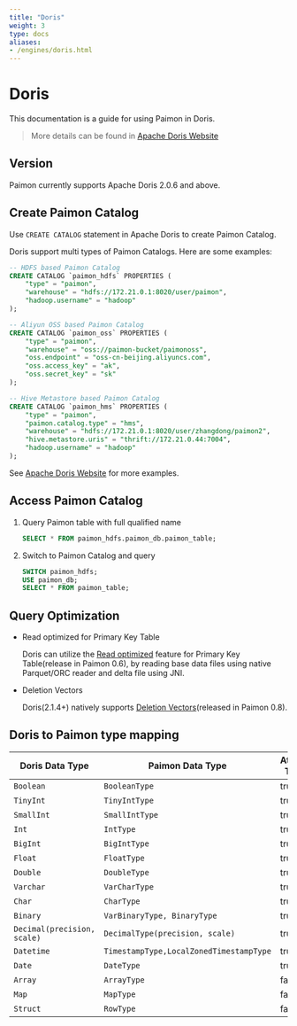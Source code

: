 ```yaml
---
title: "Doris"
weight: 3
type: docs
aliases:
- /engines/doris.html
---
```

<!--
Licensed to the Apache Software Foundation (ASF) under one
or more contributor license agreements.  See the NOTICE file
distributed with this work for additional information
regarding copyright ownership.  The ASF licenses this file
to you under the Apache License, Version 2.0 (the
"License"); you may not use this file except in compliance
with the License.  You may obtain a copy of the License at

  http://www.apache.org/licenses/LICENSE-2.0

Unless required by applicable law or agreed to in writing,
software distributed under the License is distributed on an
"AS IS" BASIS, WITHOUT WARRANTIES OR CONDITIONS OF ANY
KIND, either express or implied.  See the License for the
specific language governing permissions and limitations
under the License.
-->

# Doris

This documentation is a guide for using Paimon in Doris.

> More details can be found in [Apache Doris Website](https://doris.apache.org/docs/lakehouse/datalake-analytics/paimon/)

## Version

Paimon currently supports Apache Doris 2.0.6 and above.

## Create Paimon Catalog

Use `CREATE CATALOG` statement in Apache Doris to create Paimon Catalog.

Doris support multi types of Paimon Catalogs. Here are some examples:

```sql
-- HDFS based Paimon Catalog
CREATE CATALOG `paimon_hdfs` PROPERTIES (
    "type" = "paimon",
    "warehouse" = "hdfs://172.21.0.1:8020/user/paimon",
    "hadoop.username" = "hadoop"
);

-- Aliyun OSS based Paimon Catalog
CREATE CATALOG `paimon_oss` PROPERTIES (
    "type" = "paimon",
    "warehouse" = "oss://paimon-bucket/paimonoss",
    "oss.endpoint" = "oss-cn-beijing.aliyuncs.com",
    "oss.access_key" = "ak",
    "oss.secret_key" = "sk"
);

-- Hive Metastore based Paimon Catalog
CREATE CATALOG `paimon_hms` PROPERTIES (
    "type" = "paimon",
    "paimon.catalog.type" = "hms",
    "warehouse" = "hdfs://172.21.0.1:8020/user/zhangdong/paimon2",
    "hive.metastore.uris" = "thrift://172.21.0.44:7004",
    "hadoop.username" = "hadoop"
);
```

See [Apache Doris Website](https://doris.apache.org/docs/lakehouse/datalake-analytics/paimon/) for more examples.

## Access Paimon Catalog

1. Query Paimon table with full qualified name

    ```sql
    SELECT * FROM paimon_hdfs.paimon_db.paimon_table;
    ```

2. Switch to Paimon Catalog and query

    ```sql
    SWITCH paimon_hdfs;
    USE paimon_db;
    SELECT * FROM paimon_table;
    ```

## Query Optimization

- Read optimized for Primary Key Table

    Doris can utilize the [Read optimized](https://paimon.apache.org/docs/0.8/primary-key-table/read-optimized/) feature for Primary Key Table(release in Paimon 0.6), by reading base data files using native Parquet/ORC reader and delta file using JNI.

- Deletion Vectors

    Doris(2.1.4+) natively supports [Deletion Vectors](https://paimon.apache.org/docs/0.8/primary-key-table/deletion-vectors/)(released in Paimon 0.8).

## Doris to Paimon type mapping

<table class="table table-bordered">
    <thead>
    <tr>
      <th class="text-left" style="width: 10%">Doris Data Type</th>
      <th class="text-left" style="width: 10%">Paimon Data Type</th>
      <th class="text-left" style="width: 5%">Atomic Type</th>
    </tr>
    </thead>
    <tbody>
    <tr>
      <td><code>Boolean</code></td>
      <td><code>BooleanType</code></td>
      <td>true</td>
    </tr>
    <tr>
      <td><code>TinyInt</code></td>
      <td><code>TinyIntType</code></td>
      <td>true</td>
    </tr>
    <tr>
      <td><code>SmallInt</code></td>
      <td><code>SmallIntType</code></td>
      <td>true</td>
    </tr>
    <tr>
      <td><code>Int</code></td>
      <td><code>IntType</code></td>
      <td>true</td>
    </tr>
    <tr>
      <td><code>BigInt</code></td>
      <td><code>BigIntType</code></td>
      <td>true</td>
    </tr>
    <tr>
      <td><code>Float</code></td>
      <td><code>FloatType</code></td>
      <td>true</td>
    </tr>
    <tr>
      <td><code>Double</code></td>
      <td><code>DoubleType</code></td>
      <td>true</td>
    </tr>
    <tr>
      <td><code>Varchar</code></td>
      <td><code>VarCharType</code></td>
      <td>true</td>
    </tr>
    <tr>
      <td><code>Char</code></td>
      <td><code>CharType</code></td>
      <td>true</td>
    </tr>
    <tr>
      <td><code>Binary</code></td>
      <td><code>VarBinaryType, BinaryType</code></td>
      <td>true</td>
    </tr>
    <tr>
      <td><code>Decimal(precision, scale)</code></td>
      <td><code>DecimalType(precision, scale)</code></td>
      <td>true</td>
    </tr>
    <tr>
      <td><code>Datetime</code></td>
      <td><code>TimestampType,LocalZonedTimestampType</code></td>
      <td>true</td>
    </tr>
    <tr>
      <td><code>Date</code></td>
      <td><code>DateType</code></td>
      <td>true</td>
    </tr>
    <tr>
      <td><code>Array</code></td>
      <td><code>ArrayType</code></td>
      <td>false</td>
    </tr>
    <tr>
      <td><code>Map</code></td>
      <td><code>MapType</code></td>
      <td>false</td>
    </tr>
    <tr>
      <td><code>Struct</code></td>
      <td><code>RowType</code></td>
      <td>false</td>
    </tr>
    </tbody>
</table>

